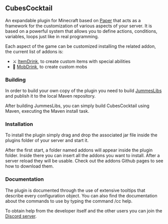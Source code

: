 ## CubesCocktail

An expandable plugin for Minecraft based on [Paper](https://papermc.io/) that acts as a framework for the customization of various aspects of your server. It is based on a powerful system that allows you to define actions, conditions, variables, loops just like in real programming.

Each aspect of the game can be customized installing the related addon, the current list of addons is:

- ⚔️ [ItemDrink](https://github.com/CubesCocktail/ItemDrink), to create custom items with special abilities
- 🧟 [MobDrink](https://github.com/CubesCocktail/MobDrink), to create custom mobs

### Building

In order to build your own copy of the plugin you need to build [JummesLibs](https://github.com/ZamponiMarco/JummesLibs) and publish it to the local Maven repository.

After building JummesLibs, you can simply build CubesCocktail using Maven, executing the Maven install task.

### Installation

To install the plugin simply drag and drop the associated jar file inside the plugins folder of your server and start it.

After the first start, a folder named addons will appear inside the plugin folder. Inside there you can insert all the addons you want to install. After a server reload they will be usable. Check out the addons Github pages to see how to download them.

### Documentation

The plugin is documented through the use of extensive tooltips that describe every configuration object. You can also find the documentation about the commands to use by typing the command /cc help.

To obtain help from the developer itself and the other users you can join the [Discord server](https://discord.gg/TzREkc9).